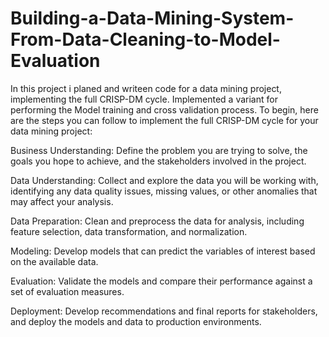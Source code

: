 # Building-a-Data-Mining-System-From-Data-Cleaning-to-Model-Evaluation
In this project i planed and writeen code for a data mining project, implementing the full CRISP-DM cycle. Implemented a variant for performing the Model training and cross validation process.
To begin, here are the steps you can follow to implement the full CRISP-DM cycle for your data mining project:

Business Understanding: Define the problem you are trying to solve, the goals you hope to achieve, and the stakeholders involved in the project.

Data Understanding: Collect and explore the data you will be working with, identifying any data quality issues, missing values, or other anomalies that may affect your analysis.

Data Preparation: Clean and preprocess the data for analysis, including feature selection, data transformation, and normalization.

Modeling: Develop models that can predict the variables of interest based on the available data.

Evaluation: Validate the models and compare their performance against a set of evaluation measures.

Deployment: Develop recommendations and final reports for stakeholders, and deploy the models and data to production environments.

